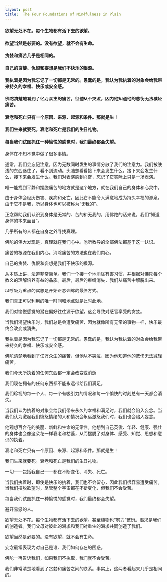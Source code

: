 ```yaml
---
layout: post
title:  The Four Foundations of Mindfulness in Plain 
---
```

#### 欲望无处不在。每个生物都有活下去的欲望。
#### 欲望当然是必要的。没有欲望，就不会有生命。
#### 贪婪和痛苦几乎是相同的。
#### 自己的贪婪、仇恨和妄想是我们不快乐的根源。
#### 我执着是因为我忘记了一切都是无常的。愚蠢的是，我认为我执着的对象会给我带来持久的幸福、快乐或安全感。
#### 佛陀清楚地看到了亿万众生的痛苦，但他从不哭泣，因为他知道他的悲伤无法减轻痛苦。
#### 衰老和死亡只有一个原因、来源、起源和条件。那就是生！
#### 我们生来就要死。衰老和死亡是我们的生日礼物。
#### 每当我们试图抓住一种愉悦的感觉时，我们最终都会失望。
<!-- more -->
身体在不知不觉中做了很多事情。

通常，我们会忘记注意，因为无数同时发生的事情分散了我们的注意力。我们被肤浅的东西迷住了，看不到流动。头脑想看看接下来会发生什么，接下来会发生什么，接下来会发生什么。我们对表演感到兴奋，忘记了它实际上只是一场表演。

唯一能找到平静和摆脱痛苦的地方就是这个地方，就在我们自己的身体和心灵中。

由于身体会经历伤害、疾病和死亡，因此它不能令人满意地成为持久幸福的源泉。由于它不是我，所以身体也可以被称为“无我的”。

正念帮助我们认识到身体是无常的、苦的和无我的，用佛陀的话来说，我们“知道身体的本来面目”。

几乎所有的人都在自身之外寻找真理。

佛陀的伟大发现是，真理就在我们心中。他所教导的全部佛法都基于这一认识。

痛苦的根源在我们内心。消除痛苦的方法也在我们内心。

自己的贪婪、仇恨和妄想是我们不快乐的根源。

从本质上讲，法道非常简单。我们一个接一个地消除有害习惯，并根据对佛陀每个教义的理解培养有益的品质。最后，最后的束缚消失，我们从痛苦中解脱出来。

以呼吸为重点的冥想是开始正念训练的最佳方式。

我们真正可以利用的唯一时间和地点就是此时此地。

我们对愉悦感觉的潜在偏好往往源于欲望，这会导致对感官享受的贪婪。

当我们渴望快乐时，我们总是会遭受痛苦，因为就像所有无常的事物一样，快乐最终会改变或消失。

我执着是因为我忘记了一切都是无常的。愚蠢的是，我认为我执着的对象会给我带来持久的幸福、快乐或安全感。

佛陀清楚地看到了亿万众生的痛苦，但他从不哭泣，因为他知道他的悲伤无法减轻痛苦。

我们今天所执着的任何东西都一定会改变或消逝

我们现在拥有的任何东西都不能永远带给我们满足。

我们珍视的每一个人、每一个有吸引力的情况和每一个愉快的时刻总有一天都会消失。

当我们认为执着的对象会给我们带来永久的幸福和满足时，我们就会陷入妄念。当我们认为激起我们愤怒情绪的人和情况会永远激怒我们时，我们也会陷入妄念。

他观想百合花的美丽、新鲜和生命的无常性。他想到自己英俊、年轻、健康、强壮的身体也会像这朵花一样衰老和枯萎，从而摆脱了对身体、感受、知觉、思想和意识的执着。

衰老和死亡只有一个原因、来源、起源和条件。那就是生！

我们生来就要死。衰老和死亡是我们的生日礼物。

一切——包括我自己——都在不断变化、消失、死亡。

当我们执着时，即使是快乐的执着，我们也不会留心，因此我们很容易遭受痛苦。当我们摆脱欲望时，尽管整个宇宙都在不断变化，但我们不会受苦。

每当我们试图抓住一种愉悦的感觉时，我们最终都会失望。

避开易怒的人。

欲望无处不在。每个生物都有活下去的欲望。甚至植物也“努力”繁衍。渴求是我们的创造者。我们父母对彼此的渴求和我们对重生的渴求共同创造了我们。

欲望当然是必要的。没有欲望，就不会有生命。

妄念最常表现为对自己是谁、我们如何存在的困惑。

佛陀一再告诉我们，如果我们不执取，我们就不会受苦。

我们非常清楚地看到了贪婪和痛苦之间的联系。事实上，这两者看起来几乎是相同的。